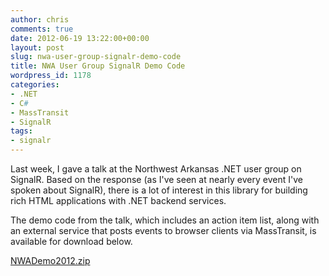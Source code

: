 ```yaml
---
author: chris
comments: true
date: 2012-06-19 13:22:00+00:00
layout: post
slug: nwa-user-group-signalr-demo-code
title: NWA User Group SignalR Demo Code
wordpress_id: 1178
categories:
- .NET
- C#
- MassTransit
- SignalR
tags:
- signalr
---
```


Last week, I gave a talk at the Northwest Arkansas .NET user group on SignalR. Based on the response (as I've seen at nearly every event I've spoken about SignalR), there is a lot of interest in this library for building rich HTML applications with .NET backend services.




The demo code from the talk, which includes an action item list, along with an external service that posts events to browser clients via MassTransit, is available for download below.




[NWADemo2012.zip](/images/uploads/2012/06/NWADemo2012.zip)
